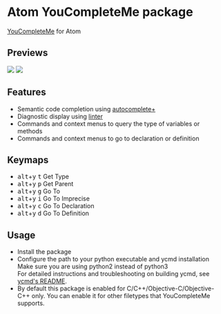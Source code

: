 # Atom YouCompleteMe package

[YouCompleteMe](https://github.com/Valloric/YouCompleteMe) for Atom

## Previews

![](https://cloud.githubusercontent.com/assets/2141853/7626423/79024212-fa3b-11e4-941e-e014a8e5b0df.gif)
![](https://cloud.githubusercontent.com/assets/2141853/7626422/7901f352-fa3b-11e4-8007-82ab514fb8e9.gif)

## Features

* Semantic code completion using [autocomplete+](https://github.com/atom-community/autocomplete-plus)
* Diagnostic display using [linter](https://github.com/atom-community/linter)
* Commands and context menus to query the type of variables or methods
* Commands and context menus to go to declaration or definition

## Keymaps

* <kbd>alt</kbd>+<kbd>y</kbd> <kbd>t</kbd> Get Type
* <kbd>alt</kbd>+<kbd>y</kbd> <kbd>p</kbd> Get Parent
* <kbd>alt</kbd>+<kbd>y</kbd> <kbd>g</kbd> Go To
* <kbd>alt</kbd>+<kbd>y</kbd> <kbd>i</kbd> Go To Imprecise
* <kbd>alt</kbd>+<kbd>y</kbd> <kbd>c</kbd> Go To Declaration
* <kbd>alt</kbd>+<kbd>y</kbd> <kbd>d</kbd> Go To Definition

## Usage

* Install the package
* Configure the path to your python executable and ycmd installation
<br>Make sure you are using python2 instead of python3
<br>For detailed instructions and troubleshooting on building ycmd, see [ycmd's README](https://github.com/Valloric/ycmd#building).
* By default this package is enabled for C/C++/Objective-C/Objective-C++ only. You can enable it for other filetypes that YouCompleteMe supports.
